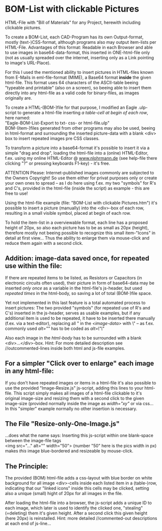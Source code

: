 # BOM-List with clickable Pictures
HTML-File with "Bill of Materials" for any Project, herewith including clickable pictures.

To create a BOM-List, each CAD-Program has its own Output-format, mostly (text-)CSS-format, although
programs also may output item-lists per HTML-File. Advantages of this format: Readable in each Browser
and able to use images in base64-data-format, this inserted in ONE-html-file only (not as usually spreaded
over the internet, inserting only as a Link pointing to image's URL-Place).

For this I used the mentioned ability to insert pictures in HTML-files known from E-Mails in eml-file-format
(MIME), a Base64 format **inside** the given html-file. This format uses 64 characters of the ASCII-table
beeing "typeable and printable" (also on a screen), so beeing able to insert them directly into any html-file
as a valid code for binary-files, as images originally are.

To create a HTML-(BOM-)file for that purpose, I modified an Eagle .ulp-script to generate a html-file
inserting *a table-cell at begin of each row*, here named:  
"Eagle-BOM-List-Export to txt- css- or html-file.ulp"  
BOM-(item-)files generated from other programs may also be used, beeing in html-format and
surrounding the inserted picture-data with a blank &lt;div&gt; box to insert repeated images pre CSS classes.

To transform a picture into a base64-format it's possible to insert it via a simple "drag and drop",
loading the html-file into a (onlne) HTML-Editor, f.ex. using my online HTML-Editor @ www.nlohrmann.de
(see help-file there clicking "?" or pressing keyboards F1-key) - it's free.

ATTENTION Please: Internet-published images commonly are subjected to the Owners Copyright! So use
them either for privat purposes only or create your own ones to spread – as I do here using f.ex. my two
"symbols" for R's and C's, provided in the html-file (inside the script) as example - this are free to use!

Using the html-file example (file: "BOM-List with clickable Pictures.htm") it's possible to insert a picture
(manually) into the &lt;div&gt;-box of each row, resulting in a small visible symbol, placed at begin of each row.

To hold the item-list in a overviewable format, each line has a proposed height of 20px, so also
each picture has to be as small as 20px (height), therefore mostly not beeing possible to recognize
this small item-"Icons" in detail at first view...
Thus the ability to enlarge them via mouse-click and reduce them again with a second click.

Addition: image-data saved once, for repeated use within the file:
---------
If there are repeated items to be listed, as Resistors or Capacitors (in electronic circuits often used),
their picture in form of base64-data may be inserted *only once* as a variable in the html-file's js-header,
but used *repeated times* in the html-body, so saving a lot of total (BOM-)file space.

Yet not implemented in this last feature is a total automated process to insert pictures: The two provided
"symbols" (for repeated use of R's and C's) inserted in the js-header, serves as usable examples, but 
if any additional item is used to be repeated, it have to be inserted there manually (f.ex. via a text-editor),
replacing all " in the *&lt;image-data&gt;* with \\" – as f.ex. commonly used *alt=""* has to be coded
as *alt=\\"\\"*

Also each image in the *html-body* has to be surrounded with a blank &lt;div&gt;...&lt;/div&gt;-box.
Hint: For more detailed description see //outcommented-lines inside both html and js-file examples.

For a simpler "Click over to enlarge" each image in any html-file:
------------------------------------------------------------------
If you don't have repeated images or items in a html-file it's also possible to use the provided
"Image-Resize.js" js-script, adding this lines to your html-file.
This script simply makes all images of a html-file clickable to it's original image-size and resizing
them with a second click to the given image-size (provided normally inside the image as *width=\"xy\"*
or via css... In this "simpler" example normally no other insertion is necessary.

The File "Resize-only-One-Image.js"
-----------------------------------
...does what the name says: Inserting this js-script within one blank-space between the image-file tags  
&lt;img src=\"...\" alt=\"\" width=\"50\"&gt; (number "50" here is the pics width in px)  
makes *this* image blue-bordered and resizeable by mouse-click.

The Principle:
--------------
The provided (BOM) html-file adds a css-layout with blue border on white background for all image &lt;div&gt;-cells
inside each listed item in a (table-)row, indicating that our "linked icons" inside this cells may be clicked,
setting also a unique (small) hight of 20px for all images in the file.

After loading the html-file into a browser, the js-script adds a unique ID to each image, which later
is used to identify the clicked one, "stealing" (=deleting) them it's given height.
After a second click this given height (here 20px) is reinstalled.
Hint: more detailed //commented-out descriptions at each end of js-line...
